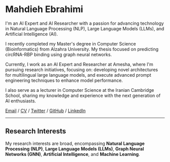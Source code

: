 # Mahdieh Ebrahimi

I'm an AI Expert and AI Researcher with a passion for advancing technology in Natural Language Processing (NLP), Large Language Models (LLMs), and Artificial Intelligence (AI).

I recently completed my Master's degree in Computer Science (Bioinformatics) from Alzahra University. My thesis focused on predicting circRNA-RBP binding using graph neural networks.

Currently, I work as an AI Expert and Researcher at Amesha, where I'm pursuing research initiatives, focusing on: developing novel architectures for multilingual large language models, and execute advanced prompt engineering techniques to enhance model performance.

I also serve as a lecturer in Computer Science at the Iranian Cambridge School, sharing my knowledge and experience with the next generation of AI enthusiasts.

[Email](mailto:mahdieh.ebrahimii@gmail.com) / [CV](https://drive.google.com/file/d/1_c5EyfDs2XvDQl0zPvu8yI_9c1D1uwA2/view?usp=sharing)  / [Twitter](https://twitter.com/your-twitter-handle) / [GitHub](https://github.com/MahEbrahimiS) / [LinkedIn](https://www.linkedin.com/in/mahdieh-ebrahimi)

---
## Research Interests

My research interests are broad, encompassing **Natural Language Processing (NLP)**, **Large Language Models (LLMs)**, **Graph Neural Networks (GNN)**, **Artificial Intelligence**, and **Machine Learning**.



